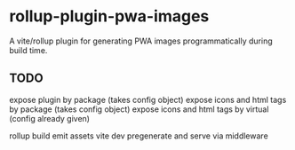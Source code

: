 # rollup-plugin-pwa-images

A vite/rollup plugin for generating PWA images programmatically during build time.

## TODO

expose plugin by package (takes config object)
expose icons and html tags by package (takes config object)
expose icons and html tags by virtual (config already given)

rollup build emit assets
vite dev pregenerate and serve via middleware
